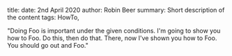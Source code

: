 title: 
date: 2nd April 2020
author: Robin Beer
summary: Short description of the content
tags: HowTo, 

"Doing Foo is important under the given conditions. 
I'm going to show you how to Foo.
Do this, then do that.
There, now I've shown you how to Foo.
You should go out and Foo."